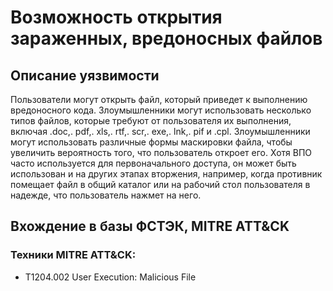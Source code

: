 # Возможность открытия зараженных, вредоносных файлов

## Описание уязвимости
Пользователи могут открыть файл, который приведет к выполнению вредоносного кода. Злоумышленники могут использовать несколько типов файлов, которые требуют от пользователя их выполнения, включая .doc,. pdf,. xls,. rtf,. scr,. exe,. lnk,. pif и .cpl.
Злоумышленники  могут использовать различные формы маскировки файла, чтобы увеличить вероятность того, что пользователь откроет его.
Хотя ВПО часто используется для первоначального доступа, он может быть использован и на других этапах вторжения, например, когда противник помещает файл в общий каталог или на рабочий стол пользователя в надежде, что пользователь нажмет на него.
## Вхождение в базы ФСТЭК, MITRE ATT&CK
### Техники MITRE ATT&CK:
+ T1204.002 User Execution: Malicious File